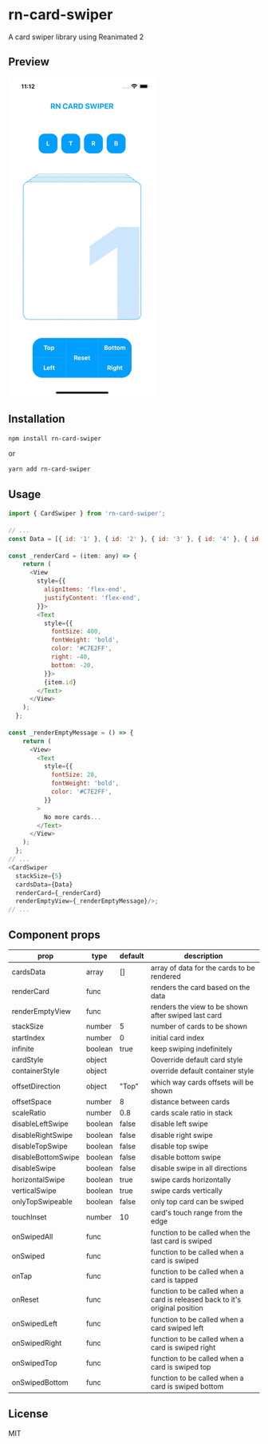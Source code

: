 # rn-card-swiper

A card swiper library using Reanimated 2

## Preview

![@screenshot-rn-card-swiper](https://github.com/emu075/rn-card-swiper/blob/master/screenshots/screenshot-rn-card-swiper.gif?raw=true)

## Installation

```sh
npm install rn-card-swiper
```

or

```sh
yarn add rn-card-swiper
```

## Usage

```js
import { CardSwiper } from 'rn-card-swiper';

// ...
const Data = [{ id: '1' }, { id: '2' }, { id: '3' }, { id: '4' }, { id: '5' }, { id: '6' }, { id: '7' }];

const _renderCard = (item: any) => {
    return (
      <View
        style={{
          alignItems: 'flex-end',
          justifyContent: 'flex-end',
        }}>
        <Text
          style={{
            fontSize: 400,
            fontWeight: 'bold',
            color: '#C7E2FF',
            right: -40,
            bottom: -20,
          }}>
          {item.id}
        </Text>
      </View>
    );
  };

const _renderEmptyMessage = () => {
    return (
      <View>
        <Text
          style={{
            fontSize: 28,
            fontWeight: 'bold',
            color: '#C7E2FF',
          }}
        >
          No more cards...
        </Text>
      </View>
    );
  };
// ...
<CardSwiper
  stackSize={5}
  cardsData={Data}
  renderCard={_renderCard}
  renderEmptyView={_renderEmptyMessage}/>;
// ...
```

## Component props

| prop                | type           | default       | description                                                                               |
| ------------------- | -------------- | ------------- | ----------------------------------------------------------------------------------------- |
| cardsData           | array          | []            | array of data for the cards to be rendered                                                                                 |
| renderCard          | func           |               | renders the card based on the data                                                                                     |
| renderEmptyView     | func           |               | renders the view to be shown after swiped last card                                                                                        |
| stackSize           | number         | 5             | number of cards to be shown         |
| startIndex          | number         | 0             | initial card index                                                                                     |
| infinite            | boolean        | true          | keep swiping indefinitely                                                              |
| cardStyle           | object         |               | Ooverride default card style                                                |
| containerStyle      | object         |               | override default container style                                                                             |
| offsetDirection     | object         | "Top"         | which way cards offsets will be shown                                                                     |
| offsetSpace         | number         | 8             | distance between cards                                                           |
| scaleRatio          | number         | 0.8           | cards scale ratio in stack  |
| disableLeftSwipe    | boolean        | false         | disable left swipe                                                                  |
| disableRightSwipe   | boolean        | false         | disable right swipe                                                          |
| disableTopSwipe     | boolean        | false         | disable top swipe                                                           |
| disableBottomSwipe  | boolean        | false         | disable bottom swipe                                    |
| disableSwipe        | boolean        | false         | disable swipe in all directions                                                                 |
| horizontalSwipe     | boolean        | true          | swipe cards horizontally                                                     |
| verticalSwipe       | boolean        | true          | swipe cards vertically |                                                                  |
| onlyTopSwipeable    | boolean        | false         | only top card can be swiped |                                                                  |
| touchInset          | number         | 10            | card's touch range from the edge|                                                                  |                                                    |
| onSwipedAll         | func           |               | function to be called when the last card is swiped                                            |
| onSwiped            | func           |               | function to be called when a card is swiped |                                              |
| onTap               | func           |               | function to be called when a card is tapped |                                              |
| onReset             | func           |               | function to be called when a card is released back to it's original position |                                              |
| onSwipedLeft        | func           |               | function to be called when a card swiped left |                                              |
| onSwipedRight       | func           |               | function to be called when a card is swiped right |                                              |
| onSwipedTop         | func           |               | function to be called when a card is swiped top |                                              |
| onSwipedBottom      | func           |               | function to be called when a card is swiped bottom |                                              |

## License

MIT
